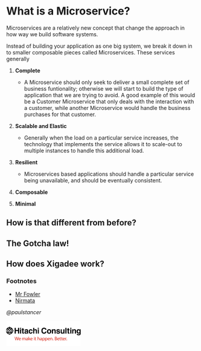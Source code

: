 # What is a Microservice?

Microservices are a relatively new concept that change the approach in how way we build software systems. 

Instead of building your application as one big system, we break it down in to smaller composable pieces called Microservices. These services generally 

1. **Complete**
	- A Microservice should only seek to deliver a small complete set of business funtionality; otherwise we will start to build the type of application that we are trying to avoid. A good example of this would be a Customer Microservice that only deals with the interaction with a customer, while another Microservice would handle the business purchases for that customer.
	
2. **Scalable and Elastic**
	- Generally when the load on a particular service increases, the technology that implements the service allows it to scale-out to multiple instances to handle this additional load.
	
3. **Resilient**
	- Microservices based applications should handle a particular service being unavailable, and should be eventually consistent.
4. **Composable**
5. **Minimal**


## How is that different from before?

## The Gotcha law!

## How does Xigadee work?

### Footnotes

 - [Mr Fowler](https://martinfowler.com/articles/microservices.html)
 - [Nirmata](http://www.nirmata.com/2015/02/microservices-five-architectural-constraints/)

_@paulstancer_

![Hitachi](../../docs/hitachi.png)
